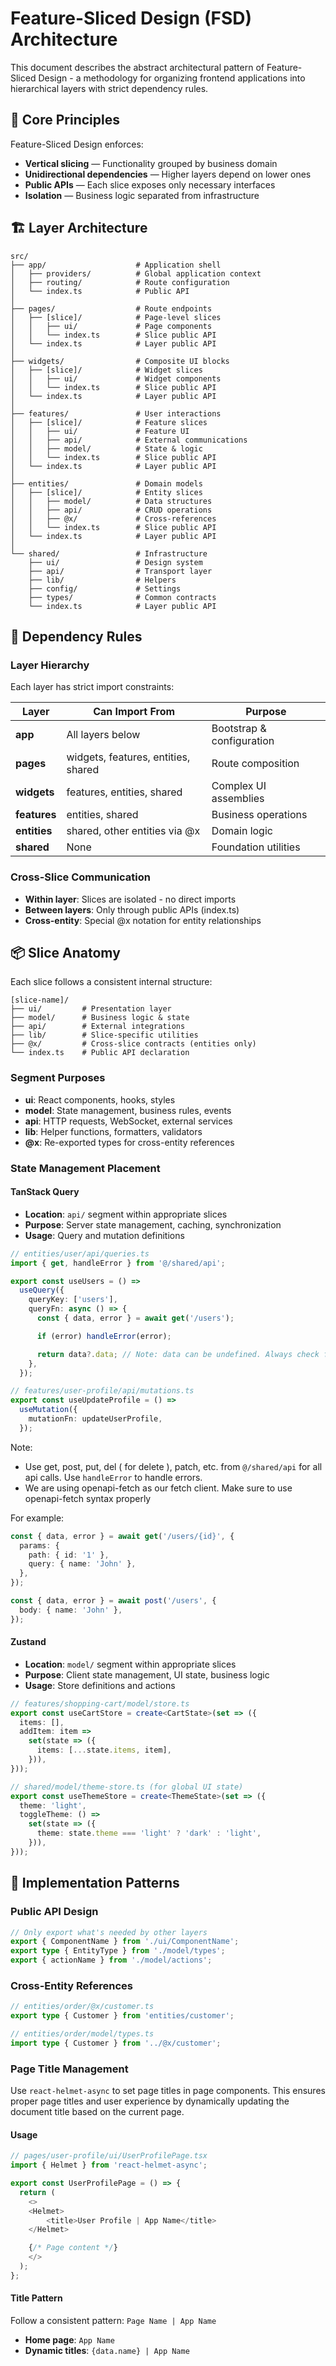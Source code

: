 # Feature-Sliced Design (FSD) Architecture

This document describes the abstract architectural pattern of Feature-Sliced Design - a methodology for organizing frontend applications into hierarchical layers with strict dependency rules.

## 📐 Core Principles

Feature-Sliced Design enforces:

- **Vertical slicing** — Functionality grouped by business domain
- **Unidirectional dependencies** — Higher layers depend on lower ones
- **Public APIs** — Each slice exposes only necessary interfaces
- **Isolation** — Business logic separated from infrastructure

## 🏗️ Layer Architecture

```
src/
├── app/                    # Application shell
│   ├── providers/          # Global application context
│   ├── routing/            # Route configuration
│   └── index.ts            # Public API
│
├── pages/                  # Route endpoints
│   ├── [slice]/            # Page-level slices
│   │   ├── ui/             # Page components
│   │   └── index.ts        # Slice public API
│   └── index.ts            # Layer public API
│
├── widgets/                # Composite UI blocks
│   ├── [slice]/            # Widget slices
│   │   ├── ui/             # Widget components
│   │   └── index.ts        # Slice public API
│   └── index.ts            # Layer public API
│
├── features/               # User interactions
│   ├── [slice]/            # Feature slices
│   │   ├── ui/             # Feature UI
│   │   ├── api/            # External communications
│   │   ├── model/          # State & logic
│   │   └── index.ts        # Slice public API
│   └── index.ts            # Layer public API
│
├── entities/               # Domain models
│   ├── [slice]/            # Entity slices
│   │   ├── model/          # Data structures
│   │   ├── api/            # CRUD operations
│   │   ├── @x/             # Cross-references
│   │   └── index.ts        # Slice public API
│   └── index.ts            # Layer public API
│
└── shared/                 # Infrastructure
    ├── ui/                 # Design system
    ├── api/                # Transport layer
    ├── lib/                # Helpers
    ├── config/             # Settings
    ├── types/              # Common contracts
    └── index.ts            # Layer public API
```

## 🔗 Dependency Rules

### Layer Hierarchy

Each layer has strict import constraints:

| Layer        | Can Import From                     | Purpose                   |
| ------------ | ----------------------------------- | ------------------------- |
| **app**      | All layers below                    | Bootstrap & configuration |
| **pages**    | widgets, features, entities, shared | Route composition         |
| **widgets**  | features, entities, shared          | Complex UI assemblies     |
| **features** | entities, shared                    | Business operations       |
| **entities** | shared, other entities via @x       | Domain logic              |
| **shared**   | None                                | Foundation utilities      |

### Cross-Slice Communication

- **Within layer**: Slices are isolated - no direct imports
- **Between layers**: Only through public APIs (index.ts)
- **Cross-entity**: Special @x notation for entity relationships

## 📦 Slice Anatomy

Each slice follows a consistent internal structure:

```
[slice-name]/
├── ui/         # Presentation layer
├── model/      # Business logic & state
├── api/        # External integrations
├── lib/        # Slice-specific utilities
├── @x/         # Cross-slice contracts (entities only)
└── index.ts    # Public API declaration
```

### Segment Purposes

- **ui**: React components, hooks, styles
- **model**: State management, business rules, events
- **api**: HTTP requests, WebSocket, external services
- **lib**: Helper functions, formatters, validators
- **@x**: Re-exported types for cross-entity references

### State Management Placement

#### TanStack Query

- **Location**: `api/` segment within appropriate slices
- **Purpose**: Server state management, caching, synchronization
- **Usage**: Query and mutation definitions

```typescript
// entities/user/api/queries.ts
import { get, handleError } from '@/shared/api';

export const useUsers = () =>
  useQuery({
    queryKey: ['users'],
    queryFn: async () => {
      const { data, error } = await get('/users');

      if (error) handleError(error);

      return data?.data; // Note: data can be undefined. Always check for undefined.
    },
  });

// features/user-profile/api/mutations.ts
export const useUpdateProfile = () =>
  useMutation({
    mutationFn: updateUserProfile,
  });
```

Note:

- Use get, post, put, del ( for delete ), patch, etc. from `@/shared/api` for all api calls. Use `handleError` to handle errors.
- We are using openapi-fetch as our fetch client. Make sure to use openapi-fetch syntax properly

For example:

```typescript
const { data, error } = await get('/users/{id}', {
  params: {
    path: { id: '1' },
    query: { name: 'John' },
  },
});

const { data, error } = await post('/users', {
  body: { name: 'John' },
});
```

#### Zustand

- **Location**: `model/` segment within appropriate slices
- **Purpose**: Client state management, UI state, business logic
- **Usage**: Store definitions and actions

```typescript
// features/shopping-cart/model/store.ts
export const useCartStore = create<CartState>(set => ({
  items: [],
  addItem: item =>
    set(state => ({
      items: [...state.items, item],
    })),
}));

// shared/model/theme-store.ts (for global UI state)
export const useThemeStore = create<ThemeState>(set => ({
  theme: 'light',
  toggleTheme: () =>
    set(state => ({
      theme: state.theme === 'light' ? 'dark' : 'light',
    })),
}));
```

## 🎯 Implementation Patterns

### Public API Design

```typescript
// Only export what's needed by other layers
export { ComponentName } from './ui/ComponentName';
export type { EntityType } from './model/types';
export { actionName } from './model/actions';
```

### Cross-Entity References

```ts
// entities/order/@x/customer.ts
export type { Customer } from 'entities/customer';

// entities/order/model/types.ts
import type { Customer } from '../@x/customer';
```

### Page Title Management

Use `react-helmet-async` to set page titles in page components. This ensures proper page titles and user experience by dynamically updating the document title based on the current page.

#### Usage

```typescript
// pages/user-profile/ui/UserProfilePage.tsx
import { Helmet } from 'react-helmet-async';

export const UserProfilePage = () => {
  return (
    <>
    <Helmet>
        <title>User Profile | App Name</title>
    </Helmet>

    {/* Page content */}
    </>
  );
};
```

#### Title Pattern

Follow a consistent pattern: `Page Name | App Name`

- **Home page**: `App Name`
- **Dynamic titles**: `{data.name} | App Name`
